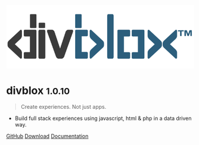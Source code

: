 <!-- _coverpage.md -->

![logo](_media/divblox-logo-1.png)

# divblox <small>1.0.10</small>

> Create experiences. Not just apps.

- Build full stack experiences using javascript, html & php in a data driven way.

[GitHub](https://github.com/divblox/divblox/)
[Download](https://github.com/divblox/divblox/)
[Documentation](#what-is-divblox)

